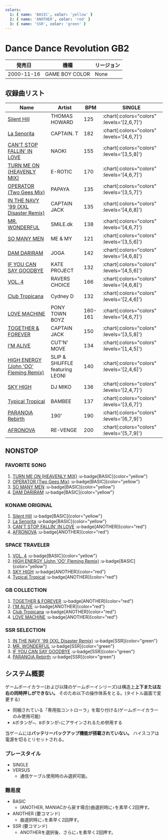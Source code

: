 ```yaml
---
colors:
  1: { name: 'BASIC', color: 'yellow' }
  2: { name: 'ANOTHER', color: 'red' }
  3: { name: 'SSR', color: 'green' }
---
```


# Dance Dance Revolution GB2

|発売日|機種|リージョン|
|------|----|---------|
|2000-11-16|GAME BOY COLOR|None|

## 収録曲リスト

|Name|Artist|BPM|SINGLE|
|----|------|---|------|
|[Silent Hill](/playstation-jp/3rd/silent-hill)|THOMAS HOWARD|125| :chart{:colors="colors" :levels='[2,6,7]'} |
|[La Senorita](/playstation-jp/3rd/la-senorita)|CAPTAIN. T|182| :chart{:colors="colors" :levels='[4,6,7]'} ||
|[CAN'T STOP FALLIN' IN LOVE](/gameboy/gb2/cant-stop-fallin-in-love)|NAOKI|155| :chart{:colors="colors" :levels='[3,5,8]'} |
|[TURN ME ON (HEAVENLY MIX)](/playstation-jp/3rd/turn-me-on)|E-ROTIC|170| :chart{:colors="colors" :levels='[4,6,7]'} |
|[OPERATOR (Two Gees Mix)](/playstation-jp/3rd/operator)|PAPAYA|135| :chart{:colors="colors" :levels='[3,5,7]'} |
|[IN THE NAVY '99 (XXL Disaster Remix)](/playstation-jp/2nd/in-the-navy)|CAPTAIN JACK|135| :chart{:colors="colors" :levels='[4,6,8]'} |
|[MR. WONDERFUL](/playstation-jp/3rd/mr-wonderful)|SMiLE.dk|138| :chart{:colors="colors" :levels='[4,6,7]'} |
|[SO MANY MEN](/playstation-jp/3rd/so-many-men)|ME & MY|121| :chart{:colors="colors" :levels='[3,5,6]'} |
|[DAM DARIRAM](/playstation-jp/3rd/dam-dariram)|JOGA|142| :chart{:colors="colors" :levels='[4,6,8]'} ||
|[IF YOU CAN SAY GOODBYE](/playstation-jp/3rd/if-you-can-say-goodbye)|KATE PROJECT|132| :chart{:colors="colors" :levels='[4,5,6]'} |
|[VOL. 4](/playstation-jp/3rd/vol-4)|RAVERS CHOICE|166| :chart{:colors="colors" :levels='[4,6,8]'} |
|[Club Tropicana](/gameboy/gb2/club-tropicana)|Cydney D|132| :chart{:colors="colors" :levels='[2,4,6]'} |
|[LOVE MACHINE](/gameboy/gb2/love-machine)|PONY TOWN BOYZ|160-161| :chart{:colors="colors" :levels='[4,6,7]'} |
|[TOGETHER & FOREVER](/gameboy/gb2/together-forever)|CAPTAIN JACK|150| :chart{:colors="colors" :levels='[3,5,8]'} |
|[I'M ALIVE](/gameboy/gb2/im-alive)|CUT'N' MOVE|134| :chart{:colors="colors" :levels='[1,4,5]'} |
|[HIGH ENERGY (John 'OO' Fleming Remix)](/gameboy/gb2/high-energy)|SLIP & SHUFFLE featuring LEONI|140| :chart{:colors="colors" :levels='[2,4,6]'} |
|[SKY HIGH](/gameboy/gb2/sky-high-miko)|DJ MIKO|136| :chart{:colors="colors" :levels='[2,4,7]'} |
|[Typical Tropical](/gameboy/gb2/typical-tropical)|BAMBEE|137| :chart{:colors="colors" :levels='[3,6,7]'} |
|[PARANOiA Rebirth](/playstation-jp/3rd/paranoia-rebirth)|190'|190| :chart{:colors="colors" :levels='[6,7,9]'} |
|[AFRONOVA](/playstation-jp/3rd/afronova)|RE-VENGE|200| :chart{:colors="colors" :levels='[5,7,9]'} |

## NONSTOP

### FAVORITE SONG

1. [TURN ME ON (HEAVENLY MIX)](/playstation-jp/3rd/turn-me-on) :u-badge[BASIC]{color="yellow"}
1. [OPERATOR (Two Gees Mix)](/playstation-jp/3rd/operator) :u-badge[BASIC]{color="yellow"}
1. [SO MANY MEN](/playstation-jp/3rd/so-many-men) :u-badge[BASIC]{color="yellow"}
1. [DAM DARIRAM](/playstation-jp/3rd/dam-dariram) :u-badge[BASIC]{color="yellow"}

### KONAMI ORIGINAL

1. [Silent Hill](/playstation-jp/3rd/silent-hill) :u-badge[BASIC]{color="yellow"}
1. [La Senorita](/playstation-jp/3rd/la-senorita) :u-badge[BASIC]{color="yellow"}
1. [CAN'T STOP FALLIN' IN LOVE](/gameboy/gb2/cant-stop-fallin-in-love) :u-badge[ANOTHER]{color="red"}
1. [AFRONOVA](/playstation-jp/3rd/afronova) :u-badge[ANOTHER]{color="red"}

### SPACE TRAVELER

1. [VOL. 4](/playstation-jp/3rd/vol-4) :u-badge[BASIC]{color="yellow"}
1. [HIGH ENERGY (John 'OO' Fleming Remix)](/gameboy/gb2/high-energy) :u-badge[BASIC]{color="yellow"}
1. [SKY HIGH](/gameboy/gb2/sky-high-miko) :u-badge[ANOTHER]{color="red"}
1. [Typical Tropical](/gameboy/gb2/typical-tropical) :u-badge[ANOTHER]{color="red"}

### GB COLLECTION

1. [TOGETHER & FOREVER](/gameboy/gb2/together-forever) :u-badge[ANOTHER]{color="red"}
1. [I'M ALIVE](/gameboy/gb2/im-alive) :u-badge[ANOTHER]{color="red"}
1. [Club Tropicana](/gameboy/gb2/club-tropicana) :u-badge[ANOTHER]{color="red"}
1. [LOVE MACHINE](/gameboy/gb2/love-machine) :u-badge[ANOTHER]{color="red"}

### SSR SELECTION

1. [IN THE NAVY '99 (XXL Disaster Remix)](/playstation-jp/2nd/in-the-navy) :u-badge[SSR]{color="green"}
1. [MR. WONDERFUL](/playstation-jp/3rd/mr-wonderful) :u-badge[SSR]{color="green"}
1. [IF YOU CAN SAY GOODBYE](/playstation-jp/3rd/if-you-can-say-goodbye) :u-badge[SSR]{color="green"}
1. [PARANOiA Rebirth](/playstation-jp/3rd/paranoia-rebirth) :u-badge[SSR]{color="green"}

## システム概要

ゲームボーイカラー(および以降のゲームボーイシリーズ)は構造上**上下または左右の同時押しができない。**
そのため以下の操作体系をとる。(タイトル画面で変更する)

- 同梱されている「専用指コントローラ」を取り付ける(ゲームボーイカラーのみ使用可能)
- `A`ボタンが`→`、`B`ボタンが`↑`にアサインされるため併用する

当ゲームには**バッテリーバックアップ機能が搭載されていない。**
ハイスコアは電源を切るとリセットされる。

### プレースタイル

- SINGLE
- VERSUS
  - 通信ケーブル使用時のみ選択可能。

### 難易度

- BASIC
  - (ANOTHER, MANIACから戻す場合)曲選択時に`↑`を素早く2回押す。
- ANOTHER (要コマンド)
  - 曲選択時に`↓`を素早く2回押す。
- SSR (要コマンド)
  - ANOTHERを選択後、さらに`↓`を素早く2回押す。

